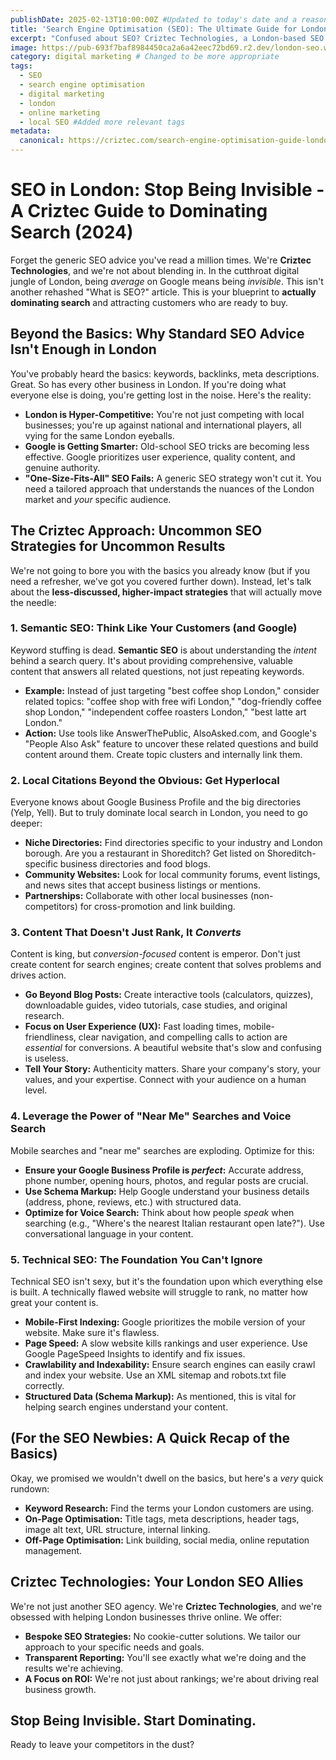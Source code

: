```yaml
---
publishDate: 2025-02-13T10:00:00Z #Updated to today's date and a reasonable time. Change as needed.
title: 'Search Engine Optimisation (SEO): The Ultimate Guide for London Businesses (2024)'
excerpt: "Confused about SEO? Criztec Technologies, a London-based SEO agency, explains everything you need to know to boost your website's ranking and drive organic traffic."
image: https://pub-693f7baf8984450ca2a6a42eec72bd69.r2.dev/london-seo.webp #REPLACE with your actual image URL
category: digital marketing # Changed to be more appropriate
tags:
  - SEO
  - search engine optimisation
  - digital marketing
  - london
  - online marketing
  - local SEO #Added more relevant tags
metadata:
  canonical: https://criztec.com/search-engine-optimisation-guide-london/ #REPLACE with your actual URL
---
```


# SEO in London: Stop Being Invisible - A Criztec Guide to Dominating Search (2024)

Forget the generic SEO advice you've read a million times. We're **Criztec Technologies**, and we're not about blending in. In the cutthroat digital jungle of London, being _average_ on Google means being _invisible_. This isn't another rehashed "What is SEO?" article. This is your blueprint to **actually dominating search** and attracting customers who are ready to buy.

## Beyond the Basics: Why Standard SEO Advice Isn't Enough in London

You've probably heard the basics: keywords, backlinks, meta descriptions. Great. So has every other business in London. If you're doing what everyone else is doing, you're getting lost in the noise. Here's the reality:

- **London is Hyper-Competitive:** You're not just competing with local businesses; you're up against national and international players, all vying for the same London eyeballs.
- **Google is Getting Smarter:** Old-school SEO tricks are becoming less effective. Google prioritizes user experience, quality content, and genuine authority.
- **"One-Size-Fits-All" SEO Fails:** A generic SEO strategy won't cut it. You need a tailored approach that understands the nuances of the London market and _your_ specific audience.

## The Criztec Approach: Uncommon SEO Strategies for Uncommon Results

We're not going to bore you with the basics you already know (but if you need a refresher, we've got you covered further down). Instead, let's talk about the **less-discussed, higher-impact strategies** that will actually move the needle:

### 1. Semantic SEO: Think Like Your Customers (and Google)

Keyword stuffing is dead. **Semantic SEO** is about understanding the _intent_ behind a search query. It's about providing comprehensive, valuable content that answers all related questions, not just repeating keywords.

- **Example:** Instead of just targeting "best coffee shop London," consider related topics: "coffee shop with free wifi London," "dog-friendly coffee shop London," "independent coffee roasters London," "best latte art London."
- **Action:** Use tools like AnswerThePublic, AlsoAsked.com, and Google's "People Also Ask" feature to uncover these related questions and build content around them. Create topic clusters and internally link them.

### 2. Local Citations Beyond the Obvious: Get Hyperlocal

Everyone knows about Google Business Profile and the big directories (Yelp, Yell). But to truly dominate local search in London, you need to go deeper:

- **Niche Directories:** Find directories specific to your industry and London borough. Are you a restaurant in Shoreditch? Get listed on Shoreditch-specific business directories and food blogs.
- **Community Websites:** Look for local community forums, event listings, and news sites that accept business listings or mentions.
- **Partnerships:** Collaborate with other local businesses (non-competitors) for cross-promotion and link building.

### 3. Content That Doesn't Just Rank, It _Converts_

Content is king, but _conversion-focused_ content is emperor. Don't just create content for search engines; create content that solves problems and drives action.

- **Go Beyond Blog Posts:** Create interactive tools (calculators, quizzes), downloadable guides, video tutorials, case studies, and original research.
- **Focus on User Experience (UX):** Fast loading times, mobile-friendliness, clear navigation, and compelling calls to action are _essential_ for conversions. A beautiful website that's slow and confusing is useless.
- **Tell Your Story:** Authenticity matters. Share your company's story, your values, and your expertise. Connect with your audience on a human level.

### 4. Leverage the Power of "Near Me" Searches and Voice Search

Mobile searches and "near me" searches are exploding. Optimize for this:

- **Ensure your Google Business Profile is _perfect_:** Accurate address, phone number, opening hours, photos, and regular posts are crucial.
- **Use Schema Markup:** Help Google understand your business details (address, phone, reviews, etc.) with structured data.
- **Optimize for Voice Search:** Think about how people _speak_ when searching (e.g., "Where's the nearest Italian restaurant open late?"). Use conversational language in your content.

### 5. Technical SEO: The Foundation You Can't Ignore

Technical SEO isn't sexy, but it's the foundation upon which everything else is built. A technically flawed website will struggle to rank, no matter how great your content is.

- **Mobile-First Indexing:** Google prioritizes the mobile version of your website. Make sure it's flawless.
- **Page Speed:** A slow website kills rankings and user experience. Use Google PageSpeed Insights to identify and fix issues.
- **Crawlability and Indexability:** Ensure search engines can easily crawl and index your website. Use an XML sitemap and robots.txt file correctly.
- **Structured Data (Schema Markup):** As mentioned, this is vital for helping search engines understand your content.

## (For the SEO Newbies: A Quick Recap of the Basics)

Okay, we promised we wouldn't dwell on the basics, but here's a _very_ quick rundown:

- **Keyword Research:** Find the terms your London customers are using.
- **On-Page Optimisation:** Title tags, meta descriptions, header tags, image alt text, URL structure, internal linking.
- **Off-Page Optimisation:** Link building, social media, online reputation management.

## Criztec Technologies: Your London SEO Allies

We're not just another SEO agency. We're **Criztec Technologies**, and we're obsessed with helping London businesses thrive online. We offer:

- **Bespoke SEO Strategies:** No cookie-cutter solutions. We tailor our approach to your specific needs and goals.
- **Transparent Reporting:** You'll see exactly what we're doing and the results we're achieving.
- **A Focus on ROI:** We're not just about rankings; we're about driving real business growth.

## Stop Being Invisible. Start Dominating.

Ready to leave your competitors in the dust?
